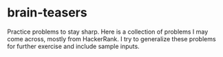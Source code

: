 # brain-teasers
Practice problems to stay sharp.
Here is a collection of problems I may come across, mostly from HackerRank. I try to generalize these problems for further exercise and include sample inputs.
